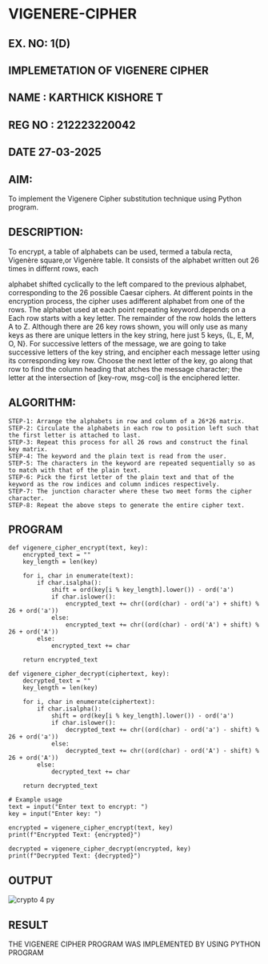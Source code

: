 # VIGENERE-CIPHER
## EX. NO: 1(D)
 

## IMPLEMETATION OF VIGENERE CIPHER

## NAME : KARTHICK KISHORE T
## REG NO : 212223220042
## DATE 27-03-2025

## AIM:

To implement the Vigenere Cipher substitution technique using Python program.

## DESCRIPTION:

To encrypt, a table of alphabets can be used, termed a tabula recta, Vigenère square,or Vigenère table. It consists of the alphabet written out 26 times in differnt rows, each
 
alphabet shifted cyclically to the left compared to the previous alphabet, corresponding to the 26 possible Caesar ciphers. At different points in the encryption process, the cipher uses adifferent alphabet from one of the rows. The alphabet used at each point repeating keyword.depends on a Each row starts with a key letter. The remainder of the row holds the letters A to Z. Although there are 26 key rows shown, you will only use as many keys as there are unique letters in the key string, here just 5 keys, {L, E, M, O, N}. For successive letters of the message, we are going to take successive letters of the key string, and encipher each message letter using its corresponding key row. Choose the next letter of the key, go along that row to find the column heading that	atches the message character; the letter at the intersection of
[key-row, msg-col] is the enciphered letter.


## ALGORITHM:
```
STEP-1: Arrange the alphabets in row and column of a 26*26 matrix.
STEP-2: Circulate the alphabets in each row to position left such that the first letter is attached to last.
STEP-3: Repeat this process for all 26 rows and construct the final key matrix.
STEP-4: The keyword and the plain text is read from the user.
STEP-5: The characters in the keyword are repeated sequentially so as to match with that of the plain text.
STEP-6: Pick the first letter of the plain text and that of the keyword as the row indices and column indices respectively.
STEP-7: The junction character where these two meet forms the cipher character.
STEP-8: Repeat the above steps to generate the entire cipher text.
```


## PROGRAM

```
def vigenere_cipher_encrypt(text, key):
    encrypted_text = ""
    key_length = len(key)
    
    for i, char in enumerate(text):
        if char.isalpha():
            shift = ord(key[i % key_length].lower()) - ord('a')
            if char.islower():
                encrypted_text += chr((ord(char) - ord('a') + shift) % 26 + ord('a'))
            else:
                encrypted_text += chr((ord(char) - ord('A') + shift) % 26 + ord('A'))
        else:
            encrypted_text += char
    
    return encrypted_text

def vigenere_cipher_decrypt(ciphertext, key):
    decrypted_text = ""
    key_length = len(key)
    
    for i, char in enumerate(ciphertext):
        if char.isalpha():
            shift = ord(key[i % key_length].lower()) - ord('a')
            if char.islower():
                decrypted_text += chr((ord(char) - ord('a') - shift) % 26 + ord('a'))
            else:
                decrypted_text += chr((ord(char) - ord('A') - shift) % 26 + ord('A'))
        else:
            decrypted_text += char
    
    return decrypted_text

# Example usage
text = input("Enter text to encrypt: ")
key = input("Enter key: ")

encrypted = vigenere_cipher_encrypt(text, key)
print(f"Encrypted Text: {encrypted}")

decrypted = vigenere_cipher_decrypt(encrypted, key)
print(f"Decrypted Text: {decrypted}")
```

## OUTPUT

![crypto 4 py](https://github.com/user-attachments/assets/fdbb87ba-e98e-437a-8a7b-09da533966a7)

## RESULT

THE VIGENERE CIPHER PROGRAM WAS IMPLEMENTED BY USING PYTHON PROGRAM
